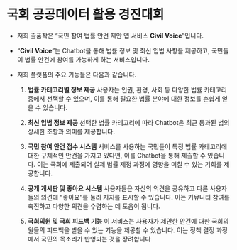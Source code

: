# 국회 공공데이터 활용 경진대회

* 저희 출품작은 “국민 참여 법률 안건 제안 앱 서비스 **Civil Voice**”입니다.

* “**Civil Voice**”는 Chatbot을 통해 법률 정보 및 최신 입법 사항을 제공하고, 국민들이 법률 안건에 참여를 가능하게 하는 서비스입니다.

* 저희 플랫폼의 주요 기능들은 다음과 같습니다.

  1. **법률 카테고리별 정보 제공** 
사용자는 인권, 환경, 사회 등 다양한 법률 카테고리 중에서 선택할 수 있으며, 이를 통해 필요한 법률 분야에 대한 정보를 손쉽게 얻을 수 있습니다.

  2. **최신 입법 정보 제공**
선택한 법률 카테고리에 따라 Chatbot은 최근 통과된 법의 상세한 조항과 의미를 제공합니다. 

  3. **국민 참여 안건 접수 시스템**
서비스를 사용하는 국민들이 특정 법률 카테고리에 대한 구체적인 안건을 가지고 있다면, 이를 Chatbot을 통해 제출할 수 있습니다. 이는 국회에 제출되어 실제 법률 제정 과정에 영향을 미칠 수 있는 기회를 제공합니다.

  4. **공개 게시판 및 좋아요 시스템**
사용자들은 자신의 의견을 공유하고 다른 사용자들의 의견에 “좋아요”를 눌러 지지를 표시할 수 있습니다. 이는 커뮤니티 참여를 촉진하고 다양한 의견을 수렴하는 데 도움이 됩니다.

  5. **국회의원 및 국회 피드백 기능**
이 서비스는 사용자가 제안한 안건에 대한 국회의원들의 피드백을 받을 수 있는 기능을 제공할 수 있습니다. 이는 정책 결정 과정에서 국민의 목소리가 반영되는 것을 장려합니다

   
